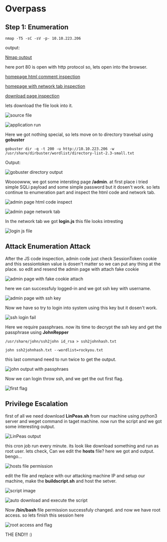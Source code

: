# Overpass

## Step 1: Enumeration

`nmap -T5 -sC -sV -p- 10.10.223.206`

output:

[Nmap output]()

here port 80 is open with http protocol so, lets open into the browser.

[homepage html comment inspection]()

[homepage with network tab inspection]()

[download page inspection]()

lets download the file look into it.

![source file]()

![application run]()

Here we got nothing special, so lets move on to directory travelsal using **gobuster**

`gobuster dir -q -t 200 -u http://10.10.223.206 -w /usr/share/dirbuster/wordlist/directory-list-2.3-small.txt`

Output:

![gobuster directory output]()

Woooowww, we got some intersting page **/admin**. at first place i tried simple SQLi payload and some simple password but it dosen't work. so lets continue to enumeration part and inspect the html code and network tab.

![admin page html code inspect]()

![admin page network tab]()

In the network tab we got **login.js** this file looks intresting

![login js file]()

## Attack Enumeration Attack

After the JS code inspection, admin code just check SessionToken cookie and this sessiontoken value is dosen't matter so we can put any thing at the place. so edit and resend the admin page with attach fake cookie

![admin page with fake cookie attach]()

here we can successfuly logged-in and we got ssh key with username.

![admin page with ssh key]()

Now we have so try to login into system using this key but it dosen't work.

![ssh login fail]("")

Here we require passphraes. now its time to decrypt the ssh key and get the passphrase using **JohnRepper**

`/usr/share/john/ssh2john id_rsa > ssh2johnhash.txt`

`john ssh2johnhash.txt --wordlist=rockyou.txt`

this last command need to run twice to get the output.

![john output with passphraes]()

Now we can login throw ssh, and we get the out first flag.

![first flag]("")

## Privilege Escalation

first of all we need download **LinPeas.sh** from our machine using python3 server and weget command in taget machine. now run the script and we got some interesting output.

![LinPeas output]("")

this cron job run every minute. its look like download something and run as root user. lets check, Can we edit the **hosts** file? here we got and output. bengo...

![hosts file permission]()

edit the file and replace with our attacking machine IP and setup our machine, make the **buildscript.sh** and host the setver.

![script image]()

![auto download and execute the script]()

Now **/bin/bash** file permission successfuly changed. and now we have root access. so lets finish this session here

![root access and flag]()

THE END!!! :)
